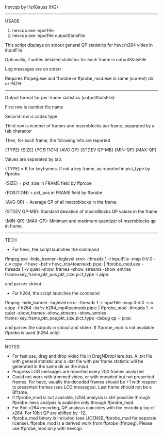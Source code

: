 hevcqp by HellGauss (HG)

********************************

USAGE:
1) hevcqp.exe inputFile
2) hevcqp.exe inputFile outputStatsFile

This script displays on stdout general QP statistics for hevc/h264 video in inputFile

Optionally, it writes detailed statistics for each frame in outputStatsFile

Log messages are on stderr

Requires ffmpeg.exe and ffprobe or ffprobe_mod.exe in same (current) dir or PATH

********************************

Output format for per-frame statistics (outputStatsFile):

First row is number file name

Second row is codec type

Third row is number of frames and macroblocks per frame, separated by a tab character

Then, for each frame, the following info are reported

{TYPE} {SIZE} {POSITION} {AVG QP} {STDEV QP-MB} {MIN-QP} {MAX-QP}

Values are separated by tab.

{TYPE} = K for keyframes. If not a key frame, as reported in pict_type by ffprobe

{SIZE} = pkt_size in FRAME field by ffprobe

{POSITION} = pkt_pos in FRAME field by ffprobe

{AVG QP} = Average QP of all macroblocks in the frame.

{STDEV QP-MB}: Standard deviation of macroBlocks QP values in the frame

{MIN-QP} {MAX-QP}: Minimum and maximum quantizer of macroblocks qp in frame.

********************************

TECH

- For hevc, the script launches the command

ffmpeg.exe -hide_banner -loglevel error -threads 1 -i inputFile -map 0:V:0 -c:v copy -f hevc -bsf:v hevc_mp4toannexb pipe: | ffprobe_mod.exe -threads 1 -v quiet -show_frames -show_streams -show_entries frame=key_frame,pkt_pos,pkt_size,pict_type -i pipe:

and parses stdout.

- For h264, the script launches the command

ffmpeg -hide_banner -loglevel error -threads 1 -i inputFile -map 0:V:0 -c:v copy -f h264 -bsf:v h264_mp4toannexb pipe: | ffprobe_mod -threads 1 -v quiet -show_frames -show_streams -show_entries frame=key_frame,pkt_pos,pkt_size,pict_type -debug qp -i pipe:

and parses the outputs in stdout and stderr. If ffprobe_mod is not available ffprobe is used (h264 only) 

********************************

NOTES:
- For fast use, drag and drop video file in DragNDropHere.bat. A .txt file with general statistic and a .dat file with per frame statistic will be generated in the same dir as the input
- Progress LOG messages are reported every 200 frames analyzed
- Could not work with trimmed video, or with encoded but not presented frames. For hevc, usually the decoded frames should be +1 with respect to presented frames (see LOG messages). Last frame should not be a Bframe.
- If ffprobe_mod is not available, h264 analysis is still possible through ffprobe. hevc analysis is available only through ffprobe_mod
- For 8bit x264 encoding, QP analysis coincides with the encoding log of x264. For 10bit QP are shifted by -12.
- ffprobe_mod binary is included (see LICENSE_ffprobe_mod for separate license). ffprobe_mod is a derived work from ffprobe (ffmpeg). Please use ffprobe_mod only with hevcqp.

